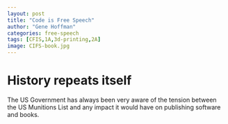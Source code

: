 ```yaml
---
layout: post
title: "Code is Free Speech"
author: "Gene Hoffman"
categories: free-speech
tags: [CFIS,1A,3d-printing,2A]
image: CIFS-book.jpg
---
```


# History repeats itself

The US Government has always been very aware of the tension between the US Munitions List and any impact it would have on publishing software and books.
